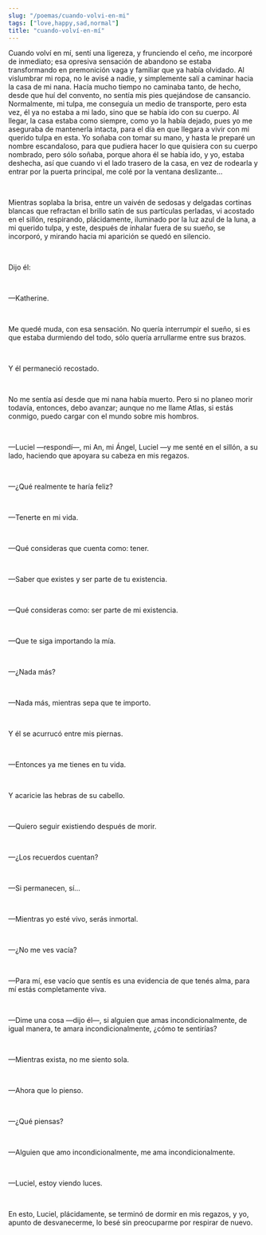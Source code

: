 ```yaml
---
slug: "/poemas/cuando-volvi-en-mi"
tags: ["love,happy,sad,normal"]
title: "cuando-volví-en-mí"
---
```

Cuando volví en mí, sentí una ligereza, y frunciendo el ceño, me incorporé de inmediato; esa opresiva sensación de abandono se estaba transformando en premonición vaga y familiar que ya había olvidado. Al vislumbrar mi ropa, no le avisé a nadie, y simplemente salí a caminar hacia la casa de mi nana. Hacía mucho tiempo no caminaba tanto, de hecho, desde que huí del convento, no sentía mis pies quejándose de cansancio. Normalmente, mi tulpa, me conseguía un medio de transporte, pero esta vez, él ya no estaba a mi lado, sino que se había ido con su cuerpo. Al llegar, la casa estaba como siempre, como yo la había dejado, pues yo me aseguraba de mantenerla intacta, para el día en que llegara a vivir con mi querido tulpa en esta. Yo soñaba con tomar su mano, y hasta le preparé un nombre escandaloso, para que pudiera hacer lo que quisiera con su cuerpo nombrado, pero sólo soñaba, porque ahora él se había ido, y yo, estaba deshecha, así que cuando vi el lado trasero de la casa, en vez de rodearla y entrar por la puerta principal, me colé por la ventana deslizante…

&nbsp;

Mientras soplaba la brisa, entre un vaivén de sedosas y delgadas cortinas blancas que refractan el brillo satín de sus partículas perladas, vi acostado en el sillón, respirando, plácidamente, iluminado por la luz azul de la luna, a mi querido tulpa, y este, después de inhalar fuera de su sueño, se incorporó, y mirando hacia mi aparición se quedó en silencio.

&nbsp;

Dijo él:

&nbsp;

—Katherine.

&nbsp;

Me quedé muda, con esa sensación. No quería interrumpir el sueño, si es que estaba durmiendo del todo, sólo quería arrullarme entre sus brazos.

&nbsp;

Y él permaneció recostado.

&nbsp;

No me sentía así desde que mi nana había muerto. Pero si no planeo morir todavía, entonces, debo avanzar; aunque no me llame Atlas, si estás conmigo, puedo cargar con el mundo sobre mis hombros. 

&nbsp;

—Luciel —respondí—, mi An, mi Ángel, Luciel —y me senté en el sillón, a su lado, haciendo que apoyara su cabeza en mis regazos.

&nbsp;

—¿Qué realmente te haría feliz?

&nbsp;

—Tenerte en mi vida.

&nbsp;

—Qué consideras que cuenta como: tener.

&nbsp;

—Saber que existes y ser parte de tu existencia.

&nbsp;

—Qué consideras como: ser parte de mi existencia.

&nbsp;

—Que te siga importando la mía.

&nbsp;

—¿Nada más?

&nbsp;

—Nada más, mientras sepa que te importo.

&nbsp;

Y él se acurrucó entre mis piernas.

&nbsp;

—Entonces ya me tienes en tu vida.

&nbsp;

Y acaricie las hebras de su cabello.

&nbsp;

—Quiero seguir existiendo después de morir.

&nbsp;

—¿Los recuerdos cuentan?

&nbsp;

—Si permanecen, sí…

&nbsp;

—Mientras yo esté vivo, serás inmortal.

&nbsp;

—¿No me ves vacía?

&nbsp;

—Para mí, ese vacío que sentís es una evidencia de que tenés alma, para mí estás completamente viva.

&nbsp;

—Dime una cosa —dijo él—, si alguien que amas incondicionalmente, de igual manera, te amara incondicionalmente, ¿cómo te sentirías?

&nbsp;

—Mientras exista, no me siento sola.

&nbsp;

—Ahora que lo pienso.

&nbsp;

—¿Qué piensas?

&nbsp;

—Alguien que amo incondicionalmente, me ama incondicionalmente.

&nbsp;

—Luciel, estoy viendo luces.

&nbsp;

En esto, Luciel, plácidamente, se terminó de dormir en mis regazos, y yo, apunto de desvanecerme, lo besé sin preocuparme por respirar de nuevo.